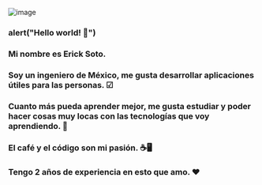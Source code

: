 ![image](https://media.giphy.com/media/ASd0Ukj0y3qMM/giphy.gif)
### alert("Hello world! 👋") 
### Mi nombre es Erick Soto.
### Soy un ingeniero de México, me gusta desarrollar aplicaciones útiles para las personas. ☑ 
### Cuanto más pueda aprender mejor, me gusta estudiar y poder hacer cosas muy locas con las tecnologías que voy aprendiendo. 📙 
### El café y el código son mi pasión. ☕🖥 
### Tengo 2 años de experiencia en esto que amo. ♥


<!--
**ErickFavianSoto/ErickFavianSoto** is a ✨ _special_ ✨ repository because its `README.md` (this file) appears on your GitHub profile.

Here are some ideas to get you started:

- 🔭 I’m currently working on ...
- 🌱 I’m currently learning ...
- 👯 I’m looking to collaborate on ...
- 🤔 I’m looking for help with ...
- 💬 Ask me about ...
- 📫 How to reach me: ...
- 😄 Pronouns: ...
- ⚡ Fun fact: ...
-->
